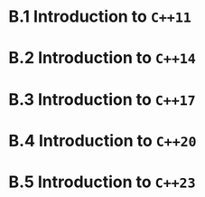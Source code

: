 # B.1 Introduction to `C++11`
# B.2 Introduction to `C++14`
# B.3 Introduction to `C++17`
# B.4 Introduction to `C++20`
# B.5 Introduction to `C++23`